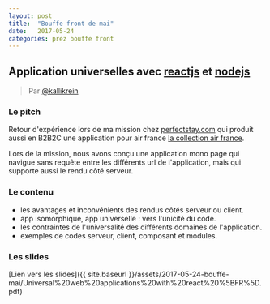 ```yaml
---
layout: post
title:  "Bouffe front de mai"
date:   2017-05-24
categories: prez bouffe front
---
```

## Application universelles avec [reactjs](https://facebook.github.io/react) et [nodejs](https://nodejs.org)
> Par [@kallikrein](https://twitter.com/Tho_Cha)

### Le pitch

Retour d'expérience lors de ma mission chez [perfectstay.com](https://www.perfectstay.com/fr-FR/listing?uuid=1) qui produit aussi en B2B2C une application pour air france [la collection air france](https://lacollection.airfrance.fr/fr-FR/listing?uuid=1).

Lors de la mission, nous avons conçu une application mono page qui navigue sans requête entre les différents url de l'application, mais qui supporte aussi le rendu côté serveur.

### Le contenu

- les avantages et inconvénients des rendus côtés serveur ou client.
- app isomorphique, app universelle : vers l'unicité du code.
- les contraintes de l'universalité des différents domaines de l'application.
- exemples de codes serveur, client, composant et modules.

### Les slides
[Lien vers les slides]({{ site.baseurl }}/assets/2017-05-24-bouffe-mai/Universal%20web%20applications%20with%20react%20%5BFR%5D.pdf)
